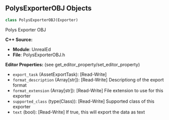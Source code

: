 ## PolysExporterOBJ Objects

```python
class PolysExporterOBJ(Exporter)
```

Polys Exporter OBJ

**C++ Source:**

- **Module**: UnrealEd
- **File**: PolysExporterOBJ.h

**Editor Properties:** (see get_editor_property/set_editor_property)

- ``export_task`` (AssetExportTask):  [Read-Write]
- ``format_description`` (Array[str]):  [Read-Write] Descriptiong of the export format
- ``format_extension`` (Array[str]):  [Read-Write] File extension to use for this exporter
- ``supported_class`` (type(Class)):  [Read-Write] Supported class of this exporter
- ``text`` (bool):  [Read-Write] If true, this will export the data as text

<a id="unreal.PolysExporterT3D"></a>